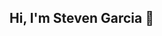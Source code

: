 ## Hi, I'm Steven Garcia 👋

<!--
**stevenGarciaDev/stevengarciadev** is a ✨ _special_ ✨ repository because its `README.md` (this file) appears on your GitHub profile.

- 👨🏻‍💻 I usually code in JavaScript (TypeScript), React, C#, and .NET
- 🌱 I’m always learning & building personal projects (in private repos usually)
- 💻 My web app [FitFuelPlanner.com](https://fitfuelplanner.com)
- 📱 My mobile app [FitFuel Workout & Meal Plannner](https://apps.apple.com/us/app/fitfuel-workout-meal-planner/id6468933781)
- 🖥️ My personal website ![StevenCodeCraft](https://stevencodecraft.com/about)
- 🌮 When I'm not coding, I'm working out, cooking, reading, and thinking about new features for my app.

-->
